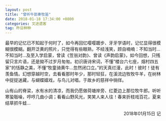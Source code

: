 ```yaml
---
layout: post
title: "曾听牛郎奏牧笛"
date: 2018-01-18 17:34:00 +0800
categories: 文途遗客
tag: 昨日种种
---
```


最早的记忆已不知起于何时了，如今再回忆嘤嘤踱步、牙牙学语时，记忆显得很模糊很模糊。翻开泛黄的照片，只觉得有些眼熟，不经浅笑，顾自喃喃：不知当时...不知当时...及至入学启蒙，曾读《笠翁对韵》、曾读《声韵启蒙》，如今回想，只残留只言片语，还是拗不过岁月匆匆。初识唐诗宋词，不懂“楼台六七座，烟村四五家”的恬静之美，不懂“牧童骑黄牛...忽然闭口立。”的天真烂漫，此时！彼时！徒有羡鱼情。幻想穿越时空，去看看那时年少，那时轻狂，在溪流边牧牧牛羊，在树林中捉捉迷藏，与蝴蝶嬉戏，与鸟儿对唱，于故乡的慈祥中徜徉。

山有山的脊梁，水有水的清凉，而我仍愿做荷塘岸旁、红菱边上那位牧牛郎。听听寒蛩聒噪，哼哼几曲小调；看看山野风光，笑笑人来人往！春来折枝戏百花，夏来结草抓牛蛙...

<p align="right">2018年01月15日 记</p>
